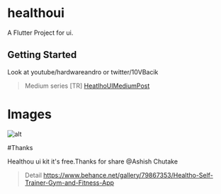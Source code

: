 # healthoui

A Flutter Project for ui.

## Getting Started

Look at youtube/hardwareandro or twitter/10VBacik

> Medium series [TR]  [HeatlhoUIMediumPost]([https://link](https://medium.com/flutter-t%C3%BCrkiye/flutter-healtho-ui-ad72c823e8b2))

# Images

![alt](https://github.com/VB10/HealthoUI/blob/master/github/onboard.png?raw=true)

#Thanks

Healthou ui kit it's free.Thanks for share @Ashish Chutake

> Detail https://www.behance.net/gallery/79867353/Healtho-Self-Trainer-Gym-and-Fitness-App
